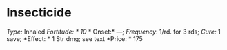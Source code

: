 ﻿---
name: Insecticide
type: Inhaled
fortitude: 10*
onset: —
frequency: 1/rd. for 3 rds
effect:
  "1 Str dmg; see text"
cure: 1 save
price: 175
---

# Insecticide
 *Type:* Inhaled
*Fortitude: * 10* * Onset:* —;  *Frequency*: 1/rd. for 3 rds;  *Cure:* 1 save; 
*Effect: * 1 Str dmg; see text
*Price: * 175